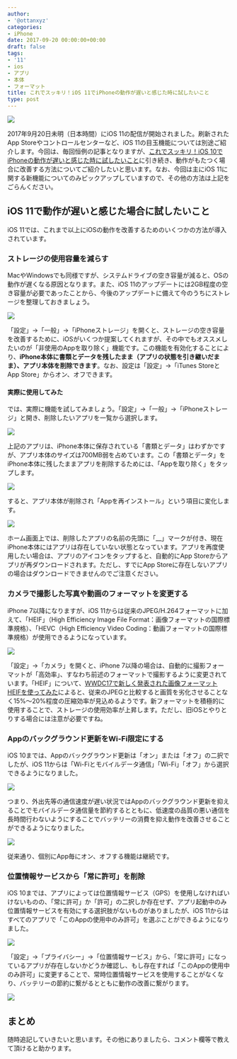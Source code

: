 ```yaml
---
author:
- '@ottanxyz'
categories:
- iPhone
date: 2017-09-20 00:00:00+00:00
draft: false
tags:
- '11'
- ios
- アプリ
- 本体
- フォーマット
title: これでスッキリ！iOS 11でiPhoneの動作が遅いと感じた時に試したいこと
type: post
---
```


![](170920-59c20d3d8be5f.jpg)

2017年9月20日未明（日本時間）にiOS 11の配信が開始されました。刷新されたApp Storeやコントロールセンターなど、iOS 11の目玉機能については別途ご紹介します。今回は、毎回恒例の記事となりますが、[これでスッキリ！iOS 10でiPhoneの動作が遅いと感じた時に試したいこと](/posts/2016/09/ios10-slow-down-iphone-4964/)に引き続き、動作がもたつく場合に改善する方法についてご紹介したいと思います。なお、今回は主にiOS 11に関する新機能についてのみピックアップしていますので、その他の方法は上記をごらんください。

## iOS 11で動作が遅いと感じた場合に試したいこと

iOS 11では、これまで以上にiOSの動作を改善するためのいくつかの方法が導入されています。

### ストレージの使用容量を減らす

MacやWindowsでも同様ですが、システムドライブの空き容量が減ると、OSの動作が遅くなる原因となります。また、iOS 11のアップデートには2GB程度の空き容量が必要であったことから、今後のアップデートに備えて今のうちにストレージを整理しておきましょう。

![](170920-59c20d943119d.jpeg)

「設定」→「一般」→「iPhoneストレージ」を開くと、ストレージの空き容量を改善するために、iOSがいくつか提案してくれますが、その中でもオススメしたいのが「非使用のAppを取り除く」機能です。この機能を有効化することにより、**iPhone本体に書類とデータを残したまま（アプリの状態を引き継いだまま）、アプリ本体を削除できます**。なお、設定は「設定」→「iTunes StoreとApp Store」からオン、オフできます。

#### 実際に使用してみた

では、実際に機能を試してみましょう。「設定」→「一般」→「iPhoneストレージ」と開き、削除したいアプリを一覧から選択します。

![](170920-59c20fead9b4c.jpeg)

上記のアプリは、iPhone本体に保存されている「書類とデータ」はわずかですが、アプリ本体のサイズは700MB弱を占めています。この「書類とデータ」をiPhone本体に残したままアプリを削除するためには、「Appを取り除く」をタップします。

![](170920-59c20ff2b9421.jpeg)

すると、アプリ本体が削除され「Appを再インストール」という項目に変化します。

![](170920-59c20ffa33400.jpeg)

ホーム画面上では、削除したアプリの名前の先頭に「\_\_」マークが付き、現在iPhone本体にはアプリは存在していない状態となっています。アプリを再度使用したい場合は、アプリのアイコンをタップすると、自動的にApp Storeからアプリが再ダウンロードされます。ただし、すでにApp Storeに存在しないアプリの場合はダウンロードできませんのでご注意ください。

### カメラで撮影した写真や動画のフォーマットを変更する

iPhone 7以降になりますが、iOS 11からは従来のJPEG/H.264フォーマットに加えて、「HEIF」（High Efficiency Image File Format：画像フォーマットの国際標準規格）、「HEVC（High Efficiency Video Coding：動画フォーマットの国際標準規格）が使用できるようになっています。

![](170920-59c20d9c77706.jpeg)

「設定」→「カメラ」を開くと、iPhone 7以降の場合は、自動的に撮影フォーマットが「高効率」、すなわち前述のフォーマットで撮影するように変更されています。「HEIF」について、[WWDC17で新しく発表された画像フォーマットHEIFを使ってみた](http://qiita.com/tamanyan/items/cac337e8d08fb7eb2c2d)によると、従来のJPEGと比較すると画質を劣化させることなく15%〜20%程度の圧縮効率が見込めるようです。新フォーマットを積極的に使用することで、ストレージの使用効率が上昇します。ただし、旧iOSとやりとりする場合には注意が必要ですね。

### Appのバックグラウンド更新をWi-Fi限定にする

iOS 10までは、Appのバックグラウンド更新は「オン」または「オフ」の二択でしたが、iOS 11からは「Wi-Fiとモバイルデータ通信」「Wi-Fi」「オフ」から選択できるようになりました。

![](170920-59c20daadc502.jpeg)

つまり、外出先等の通信速度が遅い状況ではAppのバックグラウンド更新を抑えることでモバイルデータ通信量を節約するとともに、低速度の品質の悪い通信を長時間行わないようにすることでバッテリーの消費を抑え動作を改善させることができるようになりました。

![](170920-59c20da306e92.jpeg)

従来通り、個別にApp毎にオン、オフする機能は継続です。

### 位置情報サービスから「常に許可」を削除

iOS 10までは、アプリによっては位置情報サービス（GPS）を使用しなければいけないものの、「常に許可」か「許可」の二択しか存在せず、アプリ起動中のみ位置情報サービスを有効にする選択肢がないものがありましたが、iOS 11からはすべてのアプリで「このAppの使用中のみ許可」を選ぶことができるようになりました。

![](170920-59c20dba428dc.png)

「設定」→「プライバシー」→「位置情報サービス」から、「常に許可」になっているアプリが存在しないかどうか確認し、もし存在すれば「このAppの使用中のみ許可」に変更することで、常時位置情報サービスを使用することがなくなり、バッテリーの節約に繋がるとともに動作の改善に繋がります。

![](170920-59c20dc26b1ad.jpeg)

## まとめ

随時追記していきたいと思います。その他にありましたら、コメント欄等で教えて頂けると助かります。